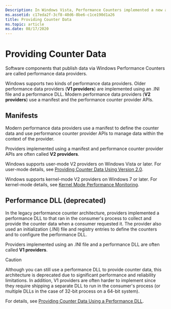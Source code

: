 ```yaml
---
Description: In Windows Vista, Performance Counters implemented a new architecture (version 2.0) for providing counter data.
ms.assetid: c17eda2f-3cf8-40d6-8be6-c1ce190d1a26
title: Providing Counter Data
ms.topic: article
ms.date: 08/17/2020
---
```


# Providing Counter Data

Software components that publish data via Windows Performance Counters are called performance data providers.

Windows supports two kinds of performance data providers. Older performance data providers (**V1 providers**) are implemented using an .INI file and a performance DLL. Modern performance data providers (**V2 providers**) use a manifest and the performance counter provider APIs.

## Manifests

Modern performance data providers use a manifest to define the counter data and use performance counter provider APIs to manage data within the context of the provider.

Providers implemented using a manifest and performance counter provider APIs are often called **V2 providers**.

Windows supports user-mode V2 providers on Windows Vista or later. For user-mode details, see [Providing Counter Data Using Version 2.0](providing-counter-data-using-version-2-0.md).

Windows supports kernel-mode V2 providers on Windows 7 or later. For kernel-mode details, see [Kernel Mode Performance Monitoring](https://docs.microsoft.com/windows-hardware/drivers/devtest/kernel-mode-performance-monitoring).

## Performance DLL (deprecated)

In the legacy performance counter architecture, providers implemented a performance DLL to that ran in the consumer's process to collect and provide the counter data when a consumer requested it. The provider also used an initialization (.INI) file and registry entries to define the counters and to configure the performance DLL.

Providers implemented using an .INI file and a performance DLL are often called **V1 providers**.

> [!CAUTION]
> Although you can still use a performance DLL to provide counter data, this architecture is deprecated due to significant performance and reliability limitations. In addition, V1 providers are often harder to implement since they require shipping a separate DLL to run in the consumer's process (or multiple DLLs in the case of 32-bit process on a 64-bit system).

For details, see [Providing Counter Data Using a Performance DLL](providing-counter-data-using-a-performance-dll.md).
